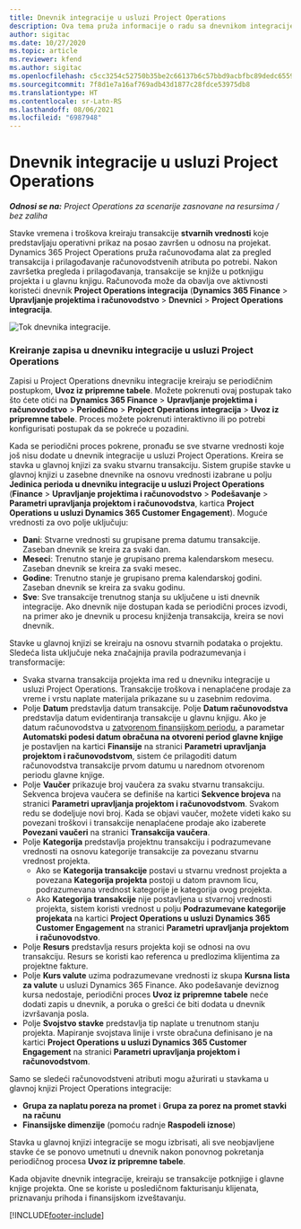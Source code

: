 ```yaml
---
title: Dnevnik integracije u usluzi Project Operations
description: Ova tema pruža informacije o radu sa dnevnikom integracije u usluzi Project Operations.
author: sigitac
ms.date: 10/27/2020
ms.topic: article
ms.reviewer: kfend
ms.author: sigitac
ms.openlocfilehash: c5cc3254c52750b35be2c66137b6c57bbd9acbfbc89dedc6559059a89c8e2393
ms.sourcegitcommit: 7f8d1e7a16af769adb43d1877c28fdce53975db8
ms.translationtype: HT
ms.contentlocale: sr-Latn-RS
ms.lasthandoff: 08/06/2021
ms.locfileid: "6987948"
---
```

# <a name="integration-journal-in-project-operations"></a>Dnevnik integracije u usluzi Project Operations

_**Odnosi se na:** Project Operations za scenarije zasnovane na resursima / bez zaliha_

Stavke vremena i troškova kreiraju transakcije **stvarnih vrednosti** koje predstavljaju operativni prikaz na posao završen u odnosu na projekat. Dynamics 365 Project Operations pruža računovođama alat za pregled transakcija i prilagođavanje računovodstvenih atributa po potrebi. Nakon završetka pregleda i prilagođavanja, transakcije se knjiže u potknjigu projekta i u glavnu knjigu. Računovođa može da obavlja ove aktivnosti koristeći dnevnik **Project Operations integracija** (**Dynamics 365 Finance** > **Upravljanje projektima i računovodstvo** > **Dnevnici** > **Project Operations integracija**.

![Tok dnevnika integracije.](./media/IntegrationJournal.png)

### <a name="create-records-in-the-project-operations-integration-journal"></a>Kreiranje zapisa u dnevniku integracije u usluzi Project Operations

Zapisi u Project Operations dnevniku integracije kreiraju se periodičnim postupkom, **Uvoz iz pripremne tabele**. Možete pokrenuti ovaj postupak tako što ćete otići na **Dynamics 365 Finance** > **Upravljanje projektima i računovodstvo** > **Periodično** > **Project Operations integracija** > **Uvoz iz pripremne tabele**. Proces možete pokrenuti interaktivno ili po potrebi konfigurisati postupak da se pokreće u pozadini.

Kada se periodični proces pokrene, pronađu se sve stvarne vrednosti koje još nisu dodate u dnevnik integracije u usluzi Project Operations. Kreira se stavka u glavnoj knjizi za svaku stvarnu transakciju.
Sistem grupiše stavke u glavnoj knjizi u zasebne dnevnike na osnovu vrednosti izabrane u polju **Jedinica perioda u dnevniku integracije u usluzi Project Operations** (**Finance** > **Upravljanje projektima i računovodstvo** > **Podešavanje** > **Parametri upravljanja projektom i računovodstva**, kartica **Project Operations u usluzi Dynamics 365 Customer Engagement**). Moguće vrednosti za ovo polje uključuju:

  - **Dani**: Stvarne vrednosti su grupisane prema datumu transakcije. Zaseban dnevnik se kreira za svaki dan.
  - **Meseci**: Trenutno stanje je grupisano prema kalendarskom mesecu. Zaseban dnevnik se kreira za svaki mesec.
  - **Godine**: Trenutno stanje je grupisano prema kalendarskoj godini. Zaseban dnevnik se kreira za svaku godinu.
  - **Sve**: Sve transakcije trenutnog stanja su uključene u isti dnevnik integracije. Ako dnevnik nije dostupan kada se periodični proces izvodi, na primer ako je dnevnik u procesu knjiženja transakcija, kreira se novi dnevnik.

Stavke u glavnoj knjizi se kreiraju na osnovu stvarnih podataka o projektu. Sledeća lista uključuje neka značajnija pravila podrazumevanja i transformacije:

  - Svaka stvarna transakcija projekta ima red u dnevniku integracije u usluzi Project Operations. Transakcije troškova i nenaplaćene prodaje za vreme i vrstu naplate materijala prikazane su u zasebnim redovima.
  - Polje **Datum** predstavlja datum transakcije. Polje **Datum računovodstva** predstavlja datum evidentiranja transakcije u glavnu knjigu. Ako je datum računovodstva u [zatvorenom finansijskom periodu](/dynamics365/finance/general-ledger/close-general-ledger-at-period-end), a parametar **Automatski podesi datum obračuna na otvoreni period glavne knjige** je postavljen na kartici **Finansije** na stranici **Parametri upravljanja projektom i računovodstvom**, sistem će prilagoditi datum računovodstva transakcije prvom datumu u narednom otvorenom periodu glavne knjige.
  - Polje **Vaučer** prikazuje broj vaučera za svaku stvarnu transakciju. Sekvenca brojeva vaučera se definiše na kartici **Sekvence brojeva** na stranici **Parametri upravljanja projektom i računovodstvom**. Svakom redu se dodeljuje novi broj. Kada se objavi vaučer, možete videti kako su povezani troškovi i transakcije nenaplaćene prodaje ako izaberete **Povezani vaučeri** na stranici **Transakcija vaučera**.
  - Polje **Kategorija** predstavlja projektnu transakciju i podrazumevane vrednosti na osnovu kategorije transakcije za povezanu stvarnu vrednost projekta.
    - Ako se **Kategorija transakcije** postavi u stvarnu vrednost projekta a povezana **Kategorija projekta** postoji u datom pravnom licu, podrazumevana vrednost kategorije je kategorija ovog projekta.
    - Ako **Kategorija transakcije** nije postavljena u stvarnoj vrednosti projekta, sistem koristi vrednost u polju **Podrazumevane kategorije projekata** na kartici **Project Operations u usluzi Dynamics 365 Customer Engagement** na stranici **Parametri upravljanja projektom i računovodstvo**.
  - Polje **Resurs** predstavlja resurs projekta koji se odnosi na ovu transakciju. Resurs se koristi kao referenca u predlozima klijentima za projektne fakture.
  - Polje **Kurs valute** uzima podrazumevane vrednosti iz skupa **Kursna lista za valute** u usluzi Dynamics 365 Finance. Ako podešavanje deviznog kursa nedostaje, periodični proces **Uvoz iz pripremne tabele** neće dodati zapis u dnevnik, a poruka o grešci će biti dodata u dnevnik izvršavanja posla.
  - Polje **Svojstvo stavke** predstavlja tip naplate u trenutnom stanju projekta. Mapiranje svojstava linije i vrste obračuna definisano je na kartici **Project Operations u usluzi Dynamics 365 Customer Engagement** na stranici **Parametri upravljanja projektom i računovodstvom**.

Samo se sledeći računovodstveni atributi mogu ažurirati u stavkama u glavnoj knjizi Project Operations integracije:

- **Grupa za naplatu poreza na promet** i **Grupa za porez na promet stavki na računu**
- **Finansijske dimenzije** (pomoću radnje **Raspodeli iznose**)

Stavka u glavnoj knjizi integracije se mogu izbrisati, ali sve neobjavljene stavke će se ponovo umetnuti u dnevnik nakon ponovnog pokretanja periodičnog procesa **Uvoz iz pripremne tabele**.

Kada objavite dnevnik integracije, kreiraju se transakcije potknjige i glavne knjige projekta. One se koriste u posledičnom fakturisanju klijenata, priznavanju prihoda i finansijskom izveštavanju.


[!INCLUDE[footer-include](../includes/footer-banner.md)]
